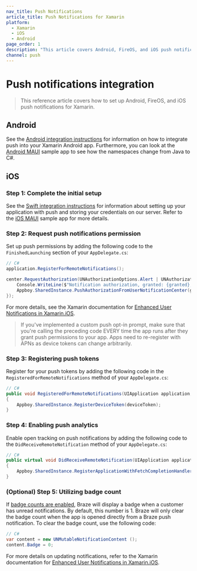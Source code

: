 ```yaml
---
nav_title: Push Notifications
article_title: Push Notifications for Xamarin
platform: 
  - Xamarin
  - iOS
  - Android
page_order: 1
description: "This article covers Android, FireOS, and iOS push notification integration for the Xamarin platform."
channel: push 
---
```


# Push notifications integration

> This reference article covers how to set up Android, FireOS, and iOS push notifications for Xamarin. 

## Android

See the [Android integration instructions][1] for information on how to integrate push into your Xamarin Android app. Furthermore, you can look at the [Android MAUI][2] sample app to see how the namespaces change from Java to C#.

## iOS

### Step 1: Complete the initial setup

See the [Swift integration instructions][3] for information about setting up your application with push and storing your credentials on our server. Refer to the [iOS MAUI][4] sample app for more details.

### Step 2: Request push notifications permission

Set up push permissions by adding the following code to the ```FinishedLaunching``` section of your ```AppDelegate.cs```:

```csharp
// C#
application.RegisterForRemoteNotifications();

center.RequestAuthorization(UNAuthorizationOptions.Alert | UNAuthorizationOptions.Sound | UNAuthorizationOptions.Badge, (granted, error) => {
    Console.WriteLine($"Notification authorization, granted: {granted}, error: {error?.ToString() ?? "None"}");
    Appboy.SharedInstance.PushAuthorizationFromUserNotificationCenter(granted);
});
```
For more details, see the Xamarin documentation for [Enhanced User Notifications in Xamarin.iOS][5].

>  If you've implemented a custom push opt-in prompt, make sure that you're calling the preceding code EVERY time the app runs after they grant push permissions to your app. Apps need to re-register with APNs as device tokens can change arbitrarily.

### Step 3: Registering push tokens

Register for your push tokens by adding the following code in the ```RegisteredForRemoteNotifications``` method of your ```AppDelegate.cs```:

```csharp
// C#
public void RegisteredForRemoteNotifications(UIApplication application, NSData deviceToken)
{
    Appboy.SharedInstance.RegisterDeviceToken(deviceToken);
}
```

### Step 4: Enabling push analytics

Enable open tracking on push notifications by adding the following code to the `DidReceiveRemoteNotification` method of your `AppDelegate.cs`:

```csharp
// C#
public virtual void DidReceiveRemoteNotification(UIApplication application, NSDictionary userInfo, Action<UIBackgroundFetchResult> completionHandler)
{
    Appboy.SharedInstance.RegisterApplicationWithFetchCompletionHandler(application, userInfo, completionHandler);
}
```

### (Optional) Step 5: Utilizing badge count

If [badge counts are enabled][6], Braze will display a badge when a customer has unread notifications. By default, this number is 1. Braze will only clear the badge count when the app is opened directly from a Braze push notification. To clear the badge count, use the following code:

```csharp
// C#
var content = new UNMutableNotificationContent ();
content.Badge = 0;
```
For more details on updating notifications, refer to the Xamarin documentation for [Enhanced User Notifications in Xamarin.iOS][5].

[1]: {{site.baseurl}}/developer_guide/platform_integration_guides/android/push_notifications/integration/standard_integration/
[2]: https://github.com/braze-inc/braze-xamarin-sdk/tree/master/appboy-component/samples/android-net-maui/BrazeAndroidMauiSampleApp/BrazeAndroidMauiSampleApp
[3]: {{site.baseurl}}/developer_guide/platform_integration_guides/swift/push_notifications/integration
[4]: https://github.com/braze-inc/braze-xamarin-sdk/tree/master/appboy-component/samples/ios-net-maui
[5]: https://learn.microsoft.com/en-us/previous-versions/xamarin/ios/platform/user-notifications/enhanced-user-notifications?tabs=macos
[6]: {{site.baseurl}}/help/best_practices/utilizing_badge_count/#badge-count-with-braze


